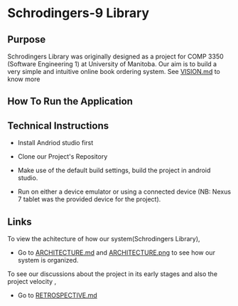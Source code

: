 # Schrodingers-9 Library

## Purpose
Schrodingers Library was originally designed as a project for COMP 3350 (Software Engineering 1) at University of Manitoba.
Our aim is to build a very simple and intuitive online book ordering system. See [VISION.md](https://code.cs.umanitoba.ca/comp3350-winter2019/schrodingers-library/blob/master/documents/VISION.md) to know more

## How To Run the Application


## Technical Instructions

* Install  Andriod studio first

* Clone our Project's Repository

* Make use of the default build settings, build the project in android studio.

* Run on either a device emulator or using a connected device (NB: Nexus 7 tablet was the provided device for the project).




## Links
 To view the achitecture of how our system(Schrodingers Library),
 
* Go to [ARCHITECTURE.md](https://code.cs.umanitoba.ca/comp3350-winter2019/schrodingers-library/blob/master/documents/ARCHITECTURE.md) and [ARCHITECTURE.png](https://code.cs.umanitoba.ca/comp3350-winter2019/schrodingers-library/blob/master/documents/ARCHITECTURE.png) to see how our system is organized.
 

 To see our discussions about the project in its early stages and also the project velocity ,
 
* Go to [RETROSPECTIVE.md](https://code.cs.umanitoba.ca/comp3350-winter2019/schrodingers-library/blob/master/documents/RETROSPECTIVE.md) 